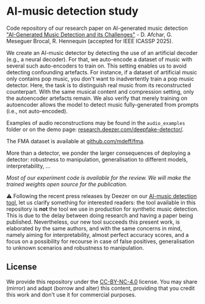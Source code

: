 # AI-music detection study
Code repository of our research paper on AI-generated music detection ["AI-Generated Music Detection and its Challenges"](https://arxiv.org/pdf/2501.10111) - D. Afchar, G. Meseguer Brocal, R. Hennequin (accepted for IEEE ICASSP 2025).

We create an AI-music detector by detecting the use of an artificial decoder (e.g., a neural decoder). For that, we auto-encode a dataset of music with several such auto-encoders to train on. This setting enables us to avoid detecting confounding artefacts. For instance, if a dataset of artificial music only contains pop music, you don't want to inadvertently train a pop music detector. Here, the task is to distinguish real music from its reconstructed counterpart. With the same musical content and compression setting, only the autoencoder artefacts remain. We also verify that merely training on autoencoder allows the model to detect music fully-generated from prompts (i.e., not auto-encoded).

Examples of audio reconstructions may be found in the `audio_examples` folder or on the demo page: [research.deezer.com/deepfake-detector/](https://research.deezer.com/deepfake-detector/).

The FMA dataset is available at [github.com/mdeff/fma](https://github.com/mdeff/fma).

More than a detector, we ponder the larger consequences of deploying a detector: robustness to manipulation, generalisation to different models, interpretability, ...

_Most of our experiment code is available for the review. We will make the trained weights open source for the publication._

⚠️ Following the recent press releases by Deezer on our [AI-music detection tool](https://newsroom-deezer.com/2025/01/deezer-deploys-cutting-edge-ai-detection-tool-for-music-streaming/), let us clarify something for interested readers: the tool available in this repository is **not** the tool we use in production for synthetic music detection. This is due to the delay between doing research and having a paper being published. Nevertheless, our new tool succeeds this present work, is elaborated by the same authors, and with the same concerns in mind, namely aiming for interpretability, almost perfect accuracy scores, and a focus on a possibility for recourse in case of false positives, generalisation to unknown scenarios and robustness to manipulation.

## License

We provide this repository under the [CC-BY-NC-4.0](https://creativecommons.org/licenses/by-nc/4.0/) license. You may share (mirror) and adapt (borrow and alter) this content, providing that you credit this work and don't use it for commercial purposes.

